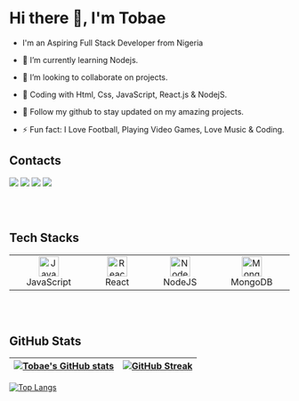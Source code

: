           
 
# Hi there 👋, I'm Tobae
 
- I'm an Aspiring Full Stack Developer from Nigeria
 
- 🌱 I’m currently learning Nodejs.
 
- 👯 I’m looking to collaborate on projects.
 
- 🚀 Coding with Html, Css, JavaScript, React.js & NodejS.
 
- 💞️ Follow my github to stay updated on my amazing projects.
 
- ⚡ Fun fact: I Love Football, Playing Video Games, Love Music & Coding.  
 
## Contacts

<p>
<a href = "https://www.linkedin.com/in/tobechukwu-odibeli-557074238"><img src="https://img.icons8.com/fluent/48/000000/linkedin.png"/></a>
<a href = "https://twitter.com/tobae_o?s=21&t=tnbJgQNGxrsKj8cjphxyPg"><img src="https://img.icons8.com/color/twitter--v1.png"/></a>
<a href = "https://instagram.com/tobae_o?igshid=YmMyMTA2M2Y="><img src="https://img.icons8.com/fluent/48/000000/instagram-new.png"/></a>
<a href="mailto:tobechukwuodibeli@gmail.com"><img src="https://img.icons8.com/fluent/48/000000/gmail.png"/></a>
           
</p> <br><br>

## Tech Stacks

 <table>
     <tbody>
  <tr>    
 <td align="Center" width="10%">
    <a href="https://developer.mozilla.org/en-US/docs/Web/JavaScript" target="_blank" rel="noreferrer"><img src="https://raw.githubusercontent.com/danielcranney/readme-generator/main/public/icons/skills/javascript-colored.svg" width="36" height="36" alt="Javascript" /></a>
    <br>JavaScript
    </td> 
   <td align="Center" width="10%"> 
 <a href="https://reactjs.org/" target="_blank" rel="noreferrer"><img src="https://raw.githubusercontent.com/danielcranney/readme-generator/main/public/icons/skills/react-colored.svg" width="36" height="36" alt="React" /></a>
    <br>React
    </td>   
   
  <td align="Center" width="10%">
      <a href="https://nodejs.org/en/" target="_blank" rel="noreferrer"><img src="https://raw.githubusercontent.com/danielcranney/readme-generator/main/public/icons/skills/nodejs-colored.svg" width="36" height="36" alt="NodeJS" /></a>
    <br>NodeJS
    </td>   
    <td align="Center" width="10%">  
<a href="https://www.mongodb.com/" target="_blank" rel="noreferrer"><img src="https://raw.githubusercontent.com/danielcranney/readme-generator/main/public/icons/skills/mongodb-colored.svg" width="36" height="36" alt="MongoDB" /></a>
    <br>MongoDB
    </td>    
      </tr>
</tbody>
  </table><br><br>
  
  ## GitHub Stats

| [![Tobae's GitHub stats](https://github-readme-stats.vercel.app/api?username=TOBAE&show_icons=true&theme=tokyonight)](https://github.com/TOBAE/github-readme-stats) | [![GitHub Streak](https://streak-stats.demolab.com?user=TOBAE&theme=tokyonight)](https://git.io/streak-stats) |
| :--- | ---: |

[![Top Langs](https://github-readme-stats.vercel.app/api/top-langs/?username=TOBAE&layout=compact&theme=dark)](https://github.com/TOBAE/github-readme-stats) 
